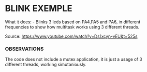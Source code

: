 ﻿# BLINK EXEMPLE

What it does:	- Blinks 3 leds based on PA4,PA5 and PA6, in different frequencies to show how multitask works using 3 different threads.
  
Source: https://www.youtube.com/watch?v=Ds1xcyn-vEU&t=525s

### OBSERVATIONS

The code does not include a mutex application, it is just a usage of 3 different threads, working simutaniously.